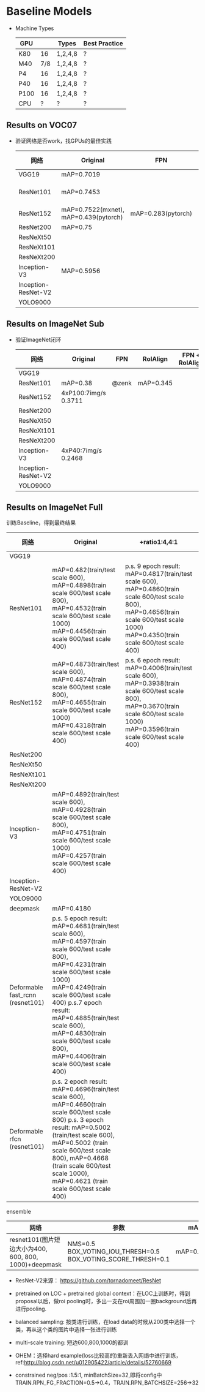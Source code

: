 # Baseline Models

* Machine Types

  | GPU  |      | Types   | Best Practice |
  | ---- | ---- | ------- | ------------- |
  | K80  | 16   | 1,2,4,8 | ?             |
  | M40  | 7/8  | 1,2,4,8 | ?             |
  | P4   | 16   | 1,2,4,8 | ?             |
  | P40  | 16   | 1,2,4,8 | ?             |
  | P100 | 16   | 1,2,4,8 | ?             |
  | CPU  | ?    | ?       | ?             |


## Results on VOC07
* 验证网络是否work，找GPUs的最佳实践

  | 网络 | Original | FPN | RoIAlign | FPN + RoIAlign | Identity Mapping | Pretrain on LOC | RPN | RCNN | Constrained Pos/Neg | Multiscale Training | DataAugmentation | GlobalContext | SampleBalanced |
  | ------| ------ | ------ | ------ | ------| ------ | ------ | ------ | ------ | ------ | ------ | ------ | ------ | ------ |
  | VGG19	| mAP=0.7019 | | | | | | | | | |
  | ResNet101 | mAP=0.7453 | | 2GPU(M40): 3.45samples/sec, mAP=0.7507 | | | | | | 2GPU(M40): 3.45samples/sec, mAP=0.7417 | 2GPU(M40): 3.45samples/sec, mAP=0.7609 | 2GPU(P100): 4.5samples/sec, mAP=0.7400 | mAP= 0.7559(sgd), mAP=0.1951(adam) | 4epoch:mAP=0.7044 |
  | ResNet152	| mAP=0.7522(mxnet), mAP=0.439(pytorch) | mAP=0.283(pytorch)| | | | | | | | | | | |
  | ResNet200	| mAP=0.75 | | | | | | | | | | | | |
  | ResNeXt50  | | | | | | | | | | | | | |
  | ResNeXt101 | | | | | | | | | | | | | |
  | ResNeXt200 | | | | | | | | | | | | | |
  | Inception-V3 | MAP=0.5956| | | | | | | | | 	| | | |
  | Inception-ResNet-V2	 | | | | | | | | | | |  | | | |
  | YOLO9000 | | | | | | | | | | | | | | |

## Results on ImageNet Sub
* 验证ImageNet闭环

  | 网络 | Original | FPN | RoIAlign | FPN + RoIAlign | Identity Mapping | Pretrain on LOC | RPN | RCNN |
  | ------| ------ | ------ | ------ | ------| ------ | ------ | ------ | ------ |
  | VGG19 | | | | | | | | |
  | ResNet101 | mAP=0.38 | @zenk | mAP=0.345 | | | | | |
  | ResNet152 | 4xP100:7img/s 0.3711| | | | | | | |
  | ResNet200 | | | | | | | | |
  | ResNeXt50 | | | | | | | | |
  | ResNeXt101 | | | | | | | | |
  | ResNeXt200 | | | | | | | | |
  | Inception-V3 | 4xP40:7img/s 0.2468 | | | | | 4xP4:9.5img/s Running|| | |
  | Inception-ResNet-V2 | | | | | | | | |
  | YOLO9000 | | | | | | | | |


## Results on ImageNet Full
训练Baseline，得到最终结果

| 网络                  | Original  | +ratio1:4,4:1| +scale4| FPN  | RoIAlign | FPN + RoIAlign | Identity Mapping | Pretrain on LOC                          | RPN  | RCNN | Multiscale |
| ------------------- | ---------- | ---- | -------- | -------------- | ---------------- | ---------------------------------------- | ---- | ---- |------------| -------- | -------------- |
| VGG19               | | |          |      |          |                |                  |                                          |      |      |
| ResNet101           | mAP=0.482(train/test scale 600), mAP=0.4898(train scale 600/test scale 800), mAP=0.4532(train scale 600/test scale 1000) mAP=0.4456(train scale 600/test scale 400) |p.s. 9 epoch result: mAP=0.4817(train/test scale 600), mAP=0.4860(train scale 600/test scale 800), mAP=0.4656(train scale 600/test scale 1000) mAP=0.4350(train scale 600/test scale 400) | p.s. 9 epoch result: mAP=0.4839(train/test scale 600), mAP=0.4824(train scale 600/test scale 800), mAP=0.4555(train scale 600/test scale 1000) mAP=0.4375(train scale 600/test scale 400) |     |          |                |                  | 4xP4:9.5img/s Running                    |      |      | mAP=0.4973(test scale 600+800, nms+box voting), mAP=0.5005(test scale 600+800+1000, nms+box voting), mAP=0.5040(test scale 400+600+800+1000, nms+box voting)|
| ResNet152           | mAP=0.4873(train/test scale 600), mAP=0.4874(train scale 600/test scale 800), mAP=0.4655(train scale 600/test scale 1000) mAP=0.4318(train scale 600/test scale 400)   | p.s. 6 epoch result: mAP=0.4006(train/test scale 600), mAP=0.3938(train scale 600/test scale 800), mAP=0.3670(train scale 600/test scale 1000) mAP=0.3596(train scale 600/test scale 400) | p.s. 2 epoch result: mAP=0.3859(train/test scale 600), mAP=0.3537(train scale 600/test scale 800), mAP=0.3152(train scale 600/test scale 1000) mAP=0.3516(train scale 600/test scale 400)   |      |          |                |                  | 1GPU(P40): 2.10samples/sec 2GPU(P40): 3.70samples/sec 4GPU(P40): 5.2samples/sec (running) |      |      |
| ResNet200           |           |      |          |                |                  |                                          |      |      |
| ResNeXt50           |           |      |          |                |                  |                                          |      |      |
| ResNeXt101          |           |      |          |                |                  |                                          |      |      |
| ResNeXt200          |           |      |          |                |                  |                                          |      |      |
| Inception-V3        | mAP=0.4892(train/test scale 600), mAP=0.4928(train scale 600/test scale 800), mAP=0.4751(train scale 600/test scale 1000) mAP=0.4257(train scale 600/test scale 400)          |      |          |                |                  |                                          |      |      |
| Inception-ResNet-V2 |           |      |          |                |                  |                                          |      |      |
| YOLO9000            |           |      |          |                |                  |                                          |      |      |
| deepmask           |     mAP=0.4180      |      |          |                |                  |                                          |      |      |
| Deformable fast_rcnn (resnet101)        | p.s. 5 epoch result: mAP=0.4681(train/test scale 600), mAP=0.4597(train scale 600/test scale 800), mAP=0.4231(train scale 600/test scale 1000) mAP=0.4249(train scale 600/test scale 400)   p.s.7 epoch result: mAP=0.4885(train/test scale 600), mAP=0.4830(train scale 600/test scale 800), mAP=0.4406(train scale 600/test scale 400)        |      |          |                |                  |                                          |      |      |
| Deformable rfcn (resnet101)        | p.s. 2 epoch result: mAP=0.4696(train/test scale 600), mAP=0.4660(train scale 600/test scale 800)  p.s. 3 epoch result: mAP=0.5002 (train/test scale 600), mAP=0.5002 (train scale 600/test scale 800), mAP=0.4668 (train scale 600/test scale 1000), mAP=0.4621 (train scale 600/test scale 400)      |      |          |                |                  |                                          |      |      |

ensemble

| 网络 | 参数 | mAP |
|-----|------|-----|
| resnet101(图片短边大小为400, 600, 800, 1000)+deepmask | NMS=0.5 BOX_VOTING_IOU_THRESH=0.5 BOX_VOTING_SCORE_THRESH=0.1| mAP=0.5090 |

* ResNet-V2来源：
  https://github.com/tornadomeet/ResNet

* pretrained on LOC + pretrained global context：在LOC上训练时，得到proposal以后，做roi pooling时，多出一支在roi周围加一圈background后再进行pooling.
* balanced sampling: 按类进行训练，在load data的时候从200类中选择一个类，再从这个类的图片中选择一张进行训练
* multi-scale training: 短边600,800,1000的都训
* OHEM：选择hard example(loss比较高的)重新丢入网络中进行训练，ref:http://blog.csdn.net/u012905422/article/details/52760669
* constrained neg/pos :1.5:1, minBatchSize=32,即将config中TRAIN.RPN_FG_FRACTION=0.5->0.4，TRAIN.RPN_BATCHSIZE=256->32
